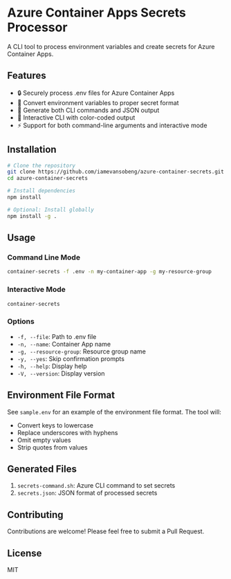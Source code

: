 # Azure Container Apps Secrets Processor

A CLI tool to process environment variables and create secrets for Azure Container Apps.

## Features

- 🔒 Securely process .env files for Azure Container Apps
- 🔄 Convert environment variables to proper secret format
- 📝 Generate both CLI commands and JSON output
- 🎨 Interactive CLI with color-coded output
- ⚡ Support for both command-line arguments and interactive mode

## Installation

```bash
# Clone the repository
git clone https://github.com/iamevansobeng/azure-container-secrets.git
cd azure-container-secrets

# Install dependencies
npm install

# Optional: Install globally
npm install -g .
```

## Usage

### Command Line Mode

```bash
container-secrets -f .env -n my-container-app -g my-resource-group
```

### Interactive Mode

```bash
container-secrets
```

### Options

- `-f, --file`: Path to .env file
- `-n, --name`: Container App name
- `-g, --resource-group`: Resource group name
- `-y, --yes`: Skip confirmation prompts
- `-h, --help`: Display help
- `-V, --version`: Display version

## Environment File Format

See `sample.env` for an example of the environment file format. The tool will:

- Convert keys to lowercase
- Replace underscores with hyphens
- Omit empty values
- Strip quotes from values

## Generated Files

1. `secrets-command.sh`: Azure CLI command to set secrets
2. `secrets.json`: JSON format of processed secrets

## Contributing

Contributions are welcome! Please feel free to submit a Pull Request.

## License

MIT
